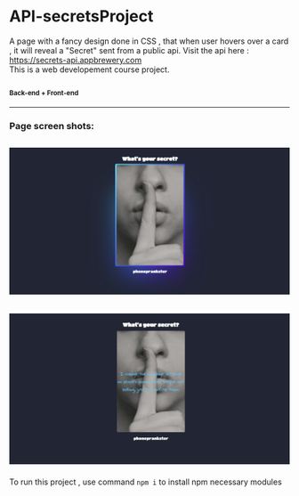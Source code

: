 # API-secretsProject
A page with a fancy design done in CSS , that when user hovers over a card , it will reveal a "Secret" sent from a public api. Visit the api here : https://secrets-api.appbrewery.com
<br/>This is a web developement course project. 
#### <sub>Back-end + Front-end</sub>
---

### Page screen shots:

![home page](https://github.com/pouriavj/API-secretsProject/blob/main/screenshot1.jpg?raw=true)
---
![home page](https://github.com/pouriavj/API-secretsProject/blob/main/screenshot2.jpg?raw=true)
---
To run this project , use command `npm i` to install npm necessary modules 

